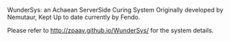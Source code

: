 WunderSys: an Achaean ServerSide Curing System
Originally developed by Nemutaur, Kept Up to date currently by Fendo.

Please refer to http://zpaav.github.io/WunderSys/ for the system details.
